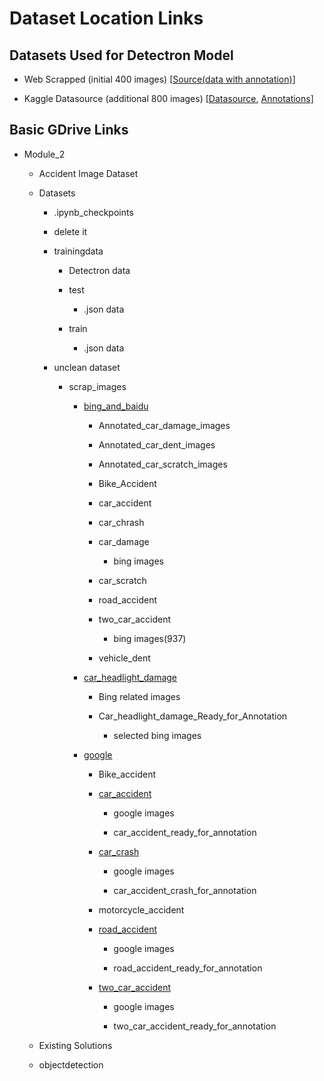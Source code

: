 # Dataset Location Links

## Datasets Used for Detectron Model

- Web Scrapped (initial 400 images) [[Source(data with annotation)](https://drive.google.com/drive/folders/1UEXMt9gc8wk44DOFE4CyKbvrG9J8X7I9?usp=sharing)]

- Kaggle Datasource (additional 800 images) [[Datasource](https://storage.googleapis.com/bucket-8732/car_damage/preprocessed.zip), [Annotations](https://drive.google.com/file/d/1-OSmUR5Ef66-OMuFdINLepmZMcbgoeNE/view?usp=sharing)]

## Basic GDrive Links

- Module_2
  
     - Accident Image Dataset
  
     - Datasets
       
          - .ipynb_checkpoints
       
          - delete it
       
          - trainingdata
            
               - Detectron data
            
               - test
                 
                    - .json data
            
               - train
                 
                    - .json data
       
          - unclean dataset
            
               - scrap_images
                 
                    - [bing_and_baidu](https://drive.google.com/drive/folders/1nBJEfIsLGwgEiq-ibwwz3Lcu_iTHRRdJ)
                      
                         - Annotated_car_damage_images
                      
                         - Annotated_car_dent_images
                      
                         - Annotated_car_scratch_images
                      
                         - Bike_Accident
                      
                         - car_accident
                      
                         - car_chrash
                      
                         - car_damage
                           
                              - bing images
                      
                         - car_scratch
                      
                         - road_accident
                      
                         - two_car_accident
                           
                              - bing images(937)
                      
                         - vehicle_dent
                 
                    - [car_headlight_damage](https://drive.google.com/drive/folders/1ZElWFlQtDQGQ5myDySKxqPmh02w9HHkn)
                      
                         - Bing related images
                      
                         - Car_headlight_damage_Ready_for_Annotation
                           
                              - selected bing images
                 
                    - [google](https://drive.google.com/drive/folders/1dgBW2LI9pV1DI9rlmEXwUu0AdUOxYKfZ)
                      
                         - Bike_accident
                      
                         - [car_accident](https://drive.google.com/drive/folders/1tLQqlDOq39wY2N0PjIGUiJMt8BwX_eJV)
                           
                              - google images
                           
                              - car_accident_ready_for_annotation
                      
                         - [car_crash](https://drive.google.com/drive/folders/1vFN3R4fyaybAzPBeM9A9FKEy3j1FI3ut)
                           
                              - google images
                           
                              - car_accident_crash_for_annotation
                      
                         - motorcycle_accident
                      
                         - [road_accident](https://drive.google.com/drive/folders/1NlQ14fQNIxQCXmpaPUu5Smm00OYzpKP3)
                           
                              - google images
                           
                              - road_accident_ready_for_annotation
                      
                         - [two_car_accident](https://drive.google.com/drive/folders/1YFRwXmWNg8KrxDGXZz1wmeHeX-2NqP1i)
                           
                              - google images
                           
                              - two_car_accident_ready_for_annotation
  
     - Existing Solutions
  
     - objectdetection
